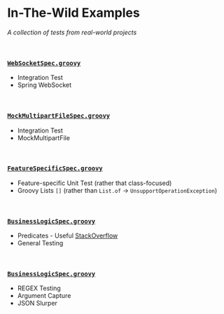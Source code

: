 # In-The-Wild Examples
*A collection of tests from real-world projects*
<!-- sensitive information to be redacted -->

<br>

### [`WebSocketSpec.groovy`](./groovy/WebSocketSpec.groovy)
* Integration Test
* Spring WebSocket

<br>

### [`MockMultipartFileSpec.groovy`](./groovy/MockMultipartFileSpec.groovy)
* Integration Test
* MockMultipartFile

<br>

### [`FeatureSpecificSpec.groovy`](./groovy/FeatureSpecificSpec.groovy)
* Feature-specific Unit Test (rather that class-focused)
* Groovy Lists `[]` (rather than `List.of` -> `UnsupportOperationException`)

<br>

### [`BusinessLogicSpec.groovy`](./groovy/BusinessLogicSpec.groovy)
* Predicates - Useful [StackOverflow](https://stackoverflow.com/questions/67530636/java-8-creating-list-of-predicates-from-another-list)
* General Testing

<br>

### [`BusinessLogicSpec.groovy`](./groovy/ArgumentCaptorSpec.groovy)
* REGEX Testing
* Argument Capture
* JSON Slurper